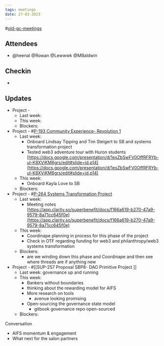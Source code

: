 ```yaml
---
tags: meetings
date: 27-03-2023
---
```

#[old-gc-meetings](/notes/general-circle/old-gc-meetings/old-gc-meetings.md) 
## Attendees
- @heenal @Rowan  @Lewwwk @MBaldwin 

## Checkin
- 

## Updates
- Project - 
	- Last week: 
	- This week:
	- Blockers:
- Project - #[P-193 Community Experience- Revolution 1](P-193%20Community%20Experience-%20Revolution%201) 
	- Last week: 
		- Onboard Lindsay Tipping and Tim Steigert to SB and systems transformation project 
		- Tested web3 adventure tour with Huron students [https://docs.google.com/presentation/d/1esZbSwFV0OffRFRYb-ul-K8XViKM6grs/edit#slide=id.p14](https://docs.google.com/presentation/d/1esZbSwFV0OffRFRYb-ul-K8XViKM6grs/edit#slide=id.p14) 
	- This week:
		- Onboard Kayla Love to SB
	- Blockers:
- Project - #[P-264 Systems Transformation Project](P-264%20Systems%20Transformation%20Project) 
	- Last week:
		- Meeting notes [https://app.clarity.so/superbenefit/docs/f166a619-b270-47a9-9579-8a71cc645f0e](https://app.clarity.so/superbenefit/docs/f166a619-b270-47a9-9579-8a71cc645f0e) 
	- This week:
		- Coordinape planning in process for this phase of the project
		- Check in OTF regarding funding for web3 and philanthropy/web3 systems transformation
	- Blockers:
		- are we winding down this phase and Coordinape and then see where threads are if anything new
- Project - #[[SUP-257 Proposal SBP8- DAO Primitive Project
]]
	- Last week: governance up and running
	- This week: 
		- Bankers without boundaries 
		- thinking about the rewarding model for AIFS
		- More research on tools
			- avenue looking promising
		- Open-sourcing the governance state model 
			- gitbook governance repo open-sourced
	- Blockers:


Conversation
- AIFS momentum & engagement
- What next for the salon partners 

